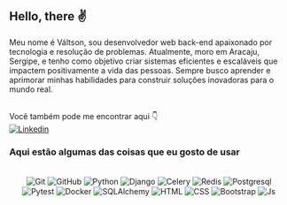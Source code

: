 ## Hello, there ✌

Meu nome é Váltson, sou desenvolvedor web back-end apaixonado por tecnologia e resolução de problemas. Atualmente, moro em Aracaju, Sergipe, e tenho como objetivo criar sistemas eficientes e escaláveis que impactem positivamente a vida das pessoas. Sempre busco aprender e aprimorar minhas habilidades para construir soluções inovadoras para o mundo real.

<br>
Você também pode me encontrar aqui 👇
<div>
  <a href="" target="_blank">
 <img align="center" src="https://img.shields.io/badge/LinkedIn-0077B5?style=for-the-badge&logo=linkedin&logoColor=white" alt="Linkedin"/>
</a>
</div>


### Aqui estão algumas das coisas que eu gosto de usar

<div align="center"><br>

  <img align="center" alt="Git" src="https://img.shields.io/badge/GIT-E44C30?style=for-the-badge&logo=git&logoColor=white">
  <img align="center" alt="GitHub" src="https://img.shields.io/badge/GitHub-100000?style=for-the-badge&logo=github&logoColor=white">
  <img align="center" alt="Python" src="https://img.shields.io/badge/python-3776AB?style=for-the-badge&logo=python&logoColor=ffffff&color=%233776AB">
  <img align="center" alt="Django" src="https://img.shields.io/badge/django-092E20?style=for-the-badge&logo=django&color=%23092E20">
  <img align="center" alt="Celery" src="https://img.shields.io/badge/celery-37814A?style=for-the-badge&logo=celery&color=%2337814A">
  <img align="center" alt="Redis" src="https://img.shields.io/badge/redis-%23DD0031.svg?&style=for-the-badge&logo=redis&logoColor=white">
  <img align="center" alt="Postgresql" src="https://img.shields.io/badge/PostgreSQL-316192?style=for-the-badge&logo=postgresql&logoColor=white">
  <img align="center" alt="Pytest" src="https://img.shields.io/badge/pytest-0A9EDC?style=for-the-badge&logo=pytest&logoColor=ffffff&color=%230A9EDC">
  <img align="center" alt="Docker" src="https://img.shields.io/badge/docker-2496ED?style=for-the-badge&logo=docker&logoColor=ffffff&color=%232496ED">
  <img align="center" alt="SQLAlchemy" src="https://img.shields.io/badge/sqlalchemy-D71F00?style=for-the-badge&logo=sqlalchemy&logoColor=ffffff&color=%23D71F00">
  <img align="center" alt="HTML" src="https://img.shields.io/badge/HTML5-E34F26?style=for-the-badge&logo=html5&logoColor=white">
  <img align="center" alt="CSS" src="https://img.shields.io/badge/css-663399?style=for-the-badge&logo=css&logoColor=ffffff&color=%23663399">
  <img align="center" alt="Bootstrap" src="https://img.shields.io/badge/Bootstrap-563D7C?style=for-the-badge&logo=bootstrap&logoColor=white">
  <img align="center" alt="Js" src="https://img.shields.io/badge/JavaScript-323330?style=for-the-badge&logo=javascript&logoColor=F7DF1E">
 </div>
